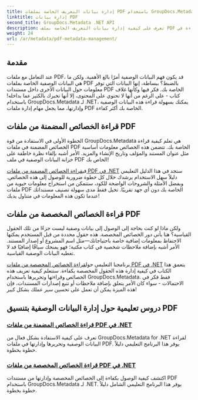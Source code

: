 ```yaml
---
title: إدارة بيانات التعريف الخاصة بملفات PDF باستخدام GroupDocs.Metadata في .NET
linktitle: إدارة بيانات PDF
second_title: GroupDocs.Metadata .NET API
description: تعرف على كيفية إدارة بيانات التعريف الخاصة بملف PDF بكفاءة في .NET باستخدام GroupDocs.Metadata. يغطي هذا الدليل الشامل كل شيء بدءًا من إضافة البيانات التعريفية وتحريرها واستخراجها إلى أفضل الممارسات للتنفيذ السلس في تطبيقات .NET الخاصة بك.
weight: 24
url: /ar/metadata/pdf-metadata-management/
---
```

## مقدمة

عند التعامل مع ملفات PDF، قد يكون فهم البيانات الوصفية أمرًا بالغ الأهمية. ولكن ما هي البيانات الوصفية الخاصة بملفات PDF بالضبط؟ ببساطة، إنها البيانات التي توفر معلومات حول البيانات الأخرى داخل مستندات PDF الخاصة بك. فكر فيها وكأنها غلاف كتاب - على الرغم من أنها لا تحتوي على المحتوى، إلا أنها تخبرك بالكثير عما بداخله! باستخدام GroupDocs.Metadata لـ .NET، يمكنك بسهولة قراءة هذه البيانات الوصفية وإدارتها، مما يجعل مهام إدارة ملفات PDF الخاصة بك أكثر كفاءة.

## قراءة الخصائص المضمنة من ملفات PDF

الخطوة الأولى في الاستفادة من قوة GroupDocs.Metadata هي تعلم كيفية قراءة الخصائص المضمنة في ملفات PDF الخاصة بك. تتضمن هذه الخصائص معلومات أساسية مثل عنوان المستند والمؤلف وتاريخ الإنشاء والمزيد. الأمر أشبه بإلقاء نظرة خاطفة على خزانة البيانات الوصفية في ملف PDF الخاص بك!

 في[قراءة الخصائص المضمنة من ملفات PDF في .NET](./reading-built-in-properties-from-pdf/) ستجد في هذا الدليل التعليمي دليلاً سهل الاستخدام يرشدك خلال كل خطوة ضرورية للوصول إلى هذه الخصائص. وبفضل الأمثلة والشروحات الواضحة للكود، ستتمكن من استخراج معلومات حيوية من ملفات PDF الخاصة بك دون أي جهد تقريبًا. تخيل فقط مدى سهولة تصنيف مستنداتك عندما تكون هذه المعلومات في متناول يديك!

## قراءة الخصائص المخصصة من ملفات PDF

ولكن ماذا لو كنت بحاجة إلى الوصول إلى بيانات وصفية ليست جزءًا من تلك الحقول القياسية؟ هنا يأتي دور الخصائص المخصصة. هذه حقول محددة من قبل المستخدم يمكنها الاحتفاظ بمعلومات إضافية خاصة باحتياجاتك—مثل اسم المشروع أو إصدار المستند. الأمر أشبه بإضافة ملاحظات شخصية في كتاب مكتبة؛ فهو يمنحك سياقًا إضافيًا قد لا تغطيه البيانات الوصفية القياسية.

 برنامجنا التعليمي حول[قراءة الخصائص المخصصة من ملفات PDF في .NET](./reading-custom-properties-from-pdf/) يتعمق هذا الكتاب في كيفية إدارة هذه الحقول المخصصة بكفاءة. ستتعلم كيفية تعريف هذه الخصائص وقراءتها وتحريرها باستخدام GroupDocs.Metadata. فقط فكر في الاحتمالات - سواء كان الأمر يتعلق بإضافة ملاحظات أو تتبع إصدارات المستندات، فإن هذه الميزة يمكن أن تعمل على تحسين سير عملك بشكل كبير!

## دروس تعليمية حول إدارة البيانات الوصفية بتنسيق PDF
### [قراءة الخصائص المضمنة من ملفات PDF في .NET](./reading-built-in-properties-from-pdf/)
تعرف على كيفية الاستفادة بشكل فعال من GroupDocs.Metadata for .NET لقراءة البيانات الوصفية وتحريرها وإدارتها في ملفات PDF. يوفر هذا البرنامج التعليمي دليلاً خطوة بخطوة.
### [قراءة الخصائص المخصصة من ملفات PDF في .NET](./reading-custom-properties-from-pdf/)
اكتشف كيفية الوصول بكفاءة إلى الخصائص المخصصة وإدارتها من مستندات PDF باستخدام GroupDocs.Metadata لـ .NET. يوفر هذا البرنامج التعليمي الشامل دليلاً خطوة بخطوة.